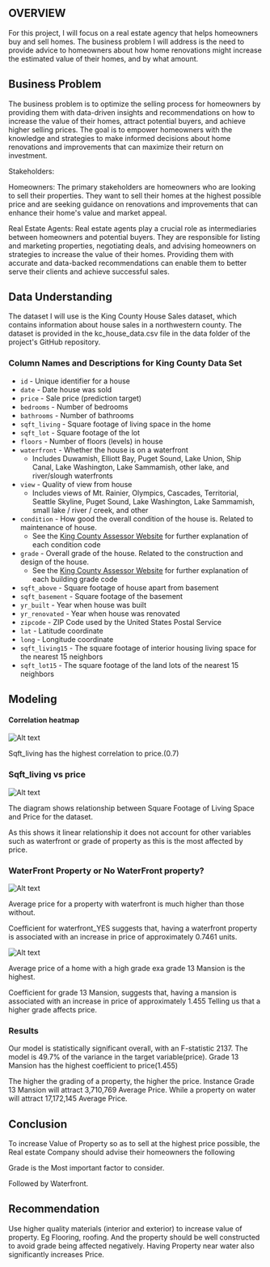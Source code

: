 ## OVERVIEW
For this project, I will focus on a real estate agency that helps homeowners buy and sell homes. The business problem I will address is the need to provide advice to homeowners about how home renovations might increase the estimated value of their homes, and by what amount.

## Business Problem
The business problem is to optimize the selling process for homeowners by providing them with data-driven insights and recommendations on how to increase the value of their homes, attract potential buyers, and achieve higher selling prices. The goal is to empower homeowners with the knowledge and strategies to make informed decisions about home renovations and improvements that can maximize their return on investment.

Stakeholders:

Homeowners: The primary stakeholders are homeowners who are looking to sell their properties. They want to sell their homes at the highest possible price and are seeking guidance on renovations and improvements that can enhance their home's value and market appeal.

Real Estate Agents: Real estate agents play a crucial role as intermediaries between homeowners and potential buyers. They are responsible for listing and marketing properties, negotiating deals, and advising homeowners on strategies to increase the value of their homes. Providing them with accurate and data-backed recommendations can enable them to better serve their clients and achieve successful sales.

## Data Understanding
The dataset I will use is the King County House Sales dataset, which contains information about house sales in a northwestern county. The dataset is provided in the kc_house_data.csv file in the data folder of the project's GitHub repository.

### Column Names and Descriptions for King County Data Set
* `id` - Unique identifier for a house
* `date` - Date house was sold
* `price` - Sale price (prediction target)
* `bedrooms` - Number of bedrooms
* `bathrooms` - Number of bathrooms
* `sqft_living` - Square footage of living space in the home
* `sqft_lot` - Square footage of the lot
* `floors` - Number of floors (levels) in house
* `waterfront` - Whether the house is on a waterfront
  * Includes Duwamish, Elliott Bay, Puget Sound, Lake Union, Ship Canal, Lake Washington, Lake Sammamish, other lake, and river/slough waterfronts
* `view` - Quality of view from house
  * Includes views of Mt. Rainier, Olympics, Cascades, Territorial, Seattle Skyline, Puget Sound, Lake Washington, Lake Sammamish, small lake / river / creek, and other
* `condition` - How good the overall condition of the house is. Related to maintenance of house.
  * See the [King County Assessor Website](https://info.kingcounty.gov/assessor/esales/Glossary.aspx?type=r) for further explanation of each condition code
* `grade` - Overall grade of the house. Related to the construction and design of the house.
  * See the [King County Assessor Website](https://info.kingcounty.gov/assessor/esales/Glossary.aspx?type=r) for further explanation of each building grade code
* `sqft_above` - Square footage of house apart from basement
* `sqft_basement` - Square footage of the basement
* `yr_built` - Year when house was built
* `yr_renovated` - Year when house was renovated
* `zipcode` - ZIP Code used by the United States Postal Service
* `lat` - Latitude coordinate
* `long` - Longitude coordinate
* `sqft_living15` - The square footage of interior housing living space for the nearest 15 neighbors
* `sqft_lot15` - The square footage of the land lots of the nearest 15 neighbors

## Modeling

#### Correlation heatmap

![Alt text](corr.png)

Sqft_living has the highest correlation to price.(0.7)

### Sqft_living vs price
![Alt text](sqft.png)

The diagram shows relationship between Square Footage of Living Space and Price for the dataset. 

As this shows it linear relationship it does not account for other variables such as waterfront or grade of property as this is the most affected by price.

### WaterFront Property or No WaterFront property?
![Alt text](water.png)

Average price for a property with waterfront is much higher than those without.

Coefficient for waterfront_YES suggests that, having a waterfront property is associated with an increase in price of approximately 0.7461 units.

![Alt text](grade.png)

Average price of a home with a high grade exa grade 13 Mansion is the highest.

Coefficient for grade 13 Mansion, suggests that, having a mansion is associated with an increase in price of approximately 1.455 Telling us that a higher grade affects price.


### Results 

Our model is statistically significant overall, with an F-statistic 2137.
The model is 49.7% of the variance in the target variable(price).
Grade 13 Mansion has the highest coefficient to price(1.455)

The higher the grading of a property, the higher the price. Instance Grade 13 Mansion will attract 3,710,769 Average Price.
While a property on water will attract 17,172,145 Average Price.


## Conclusion

To increase Value of Property so as to sell at the highest price possible, the Real estate Company should advise their homeowners the following 

Grade is the Most important factor to consider.

Followed by Waterfront.

## Recommendation

Use higher quality materials (interior and exterior) to increase value of property. Eg Flooring, roofing. And the property should be well constructed to avoid grade being affected negatively.
Having Property near water also significantly increases Price.






